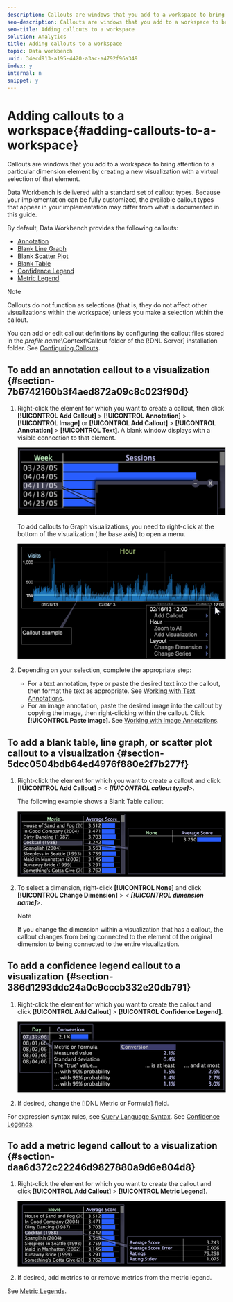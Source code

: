 ```yaml
---
description: Callouts are windows that you add to a workspace to bring attention to a particular dimension element by creating a new visualization with a virtual selection of that element.
seo-description: Callouts are windows that you add to a workspace to bring attention to a particular dimension element by creating a new visualization with a virtual selection of that element.
seo-title: Adding callouts to a workspace
solution: Analytics
title: Adding callouts to a workspace
topic: Data workbench
uuid: 34ecd913-a195-4420-a3ac-a4792f96a349
index: y
internal: n
snippet: y
---
```


# Adding callouts to a workspace{#adding-callouts-to-a-workspace}

Callouts are windows that you add to a workspace to bring attention to a particular dimension element by creating a new visualization with a virtual selection of that element.

 Data Workbench is delivered with a standard set of callout types. Because your implementation can be fully customized, the available callout types that appear in your implementation may differ from what is documented in this guide.

By default, Data Workbench provides the following callouts:

* [Annotation](../../../home/c-get-started/c-vis/c-call-wkspc.md#section-7b6742160b3f4aed872a09c8c023f90d) 
* [Blank Line Graph](../../../home/c-get-started/c-vis/c-call-wkspc.md#section-5dcc0504bdb64ed4976f880e2f7b277f) 
* [Blank Scatter Plot](../../../home/c-get-started/c-vis/c-call-wkspc.md#section-5dcc0504bdb64ed4976f880e2f7b277f) 
* [Blank Table](../../../home/c-get-started/c-vis/c-call-wkspc.md#section-5dcc0504bdb64ed4976f880e2f7b277f) 
* [Confidence Legend](../../../home/c-get-started/c-vis/c-call-wkspc.md#section-386d1293ddc24a0c9cccb332e20db791) 
* [Metric Legend](../../../home/c-get-started/c-vis/c-call-wkspc.md#section-daa6d372c22246d9827880a9d6e804d8)

>[!NOTE]
>
>Callouts do not function as selections (that is, they do not affect other visualizations within the workspace) unless you make a selection within the callout.

You can add or edit callout definitions by configuring the callout files stored in the *profile name*\Context\Callout folder of the [!DNL Server] installation folder. See [Configuring Callouts](../../../home/c-get-started/c-intf-anlys-ftrs/c-config-callouts.md#concept-f6e91e172f5e4c009245c9c549beb76a).

## To add an annotation callout to a visualization {#section-7b6742160b3f4aed872a09c8c023f90d}

1. Right-click the element for which you want to create a callout, then click **[!UICONTROL Add Callout]** > **[!UICONTROL Annotation]** > **[!UICONTROL Image]** or **[!UICONTROL Add Callout]** > **[!UICONTROL Annotation]** > **[!UICONTROL Text]**. A blank window displays with a visible connection to that element.

   ![](assets/client-call.png)

   To add callouts to Graph visualizations, you need to right-click at the bottom of the visualization (the base axis) to open a menu.

   ![](assets/visualization_callout_linegraph.png)

1. Depending on your selection, complete the appropriate step:

    * For a text annotation, type or paste the desired text into the callout, then format the text as appropriate. See [Working with Text Annotations](../../../home/c-get-started/c-analysis-vis/c-annots/c-text-annots.md#concept-55b4aa3e0c58470b8e3c9d452e12a777). 
    * For an image annotation, paste the desired image into the callout by copying the image, then right-clicking within the callout. Click **[!UICONTROL Paste image]**. See [Working with Image Annotations](../../../home/c-get-started/c-analysis-vis/c-annots/c-image-annots.md#concept-02081ed7d91c4fdcb8fc863f2a51c962).

## To add a blank table, line graph, or scatter plot callout to a visualization {#section-5dcc0504bdb64ed4976f880e2f7b277f}

1. Right-click the element for which you want to create a callout and click **[!UICONTROL Add Callout]** > *< **[!UICONTROL callout type]**>*.

   The following example shows a Blank Table callout.

   ![](assets/vis_callout_blank_bar_graph.png)

1. To select a dimension, right-click **[!UICONTROL None]** and click **[!UICONTROL Change Dimension]** > *< **[!UICONTROL dimension name]**>*.

   >[!NOTE]
   >
   >If you change the dimension within a visualization that has a callout, the callout changes from being connected to the element of the original dimension to being connected to the entire visualization.

## To add a confidence legend callout to a visualization {#section-386d1293ddc24a0c9cccb332e20db791}

1. Right-click the element for which you want to create the callout and click **[!UICONTROL Add Callout]** > **[!UICONTROL Confidence Legend]**.

   ![](assets/vis_callout_confidenceLegend.png)

1. If desired, change the [!DNL Metric or Formula] field.

For expression syntax rules, see [Query Language Syntax](../../../home/c-get-started/c-qry-lang-syntx/c-qry-lang-syntx.md#concept-15d1d3f5164a47d49468c5acb7299d9f). See [Confidence Legends](../../../home/c-get-started/c-analysis-vis/c-legends/c-conf-leg.md#concept-73db81c2c218427786c04068aa778efd).

## To add a metric legend callout to a visualization {#section-daa6d372c22246d9827880a9d6e804d8}

1. Right-click the element for which you want to create the callout and click **[!UICONTROL Add Callout]** > **[!UICONTROL Metric Legend]**.

   ![](assets/vis_callout_metricLegend.png)

1. If desired, add metrics to or remove metrics from the metric legend.

See [Metric Legends](../../../home/c-get-started/c-analysis-vis/c-legends/c-metric-leg.md#concept-e7195bc8f7844ae295bda3a88b028d5b). 
